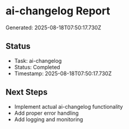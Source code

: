 # ai-changelog Report

Generated: 2025-08-18T07:50:17.730Z

## Status
- Task: ai-changelog
- Status: Completed
- Timestamp: 2025-08-18T07:50:17.730Z

## Next Steps
- Implement actual ai-changelog functionality
- Add proper error handling
- Add logging and monitoring
